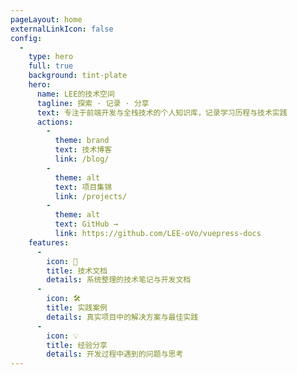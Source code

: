 ```yaml
---
pageLayout: home
externalLinkIcon: false
config:
  -
    type: hero
    full: true
    background: tint-plate
    hero:
      name: LEE的技术空间
      tagline: 探索 · 记录 · 分享
      text: 专注于前端开发与全栈技术的个人知识库，记录学习历程与技术实践
      actions:
        -
          theme: brand
          text: 技术博客
          link: /blog/
        -
          theme: alt
          text: 项目集锦
          link: /projects/
        -
          theme: alt
          text: GitHub →
          link: https://github.com/LEE-oVo/vuepress-docs
    features:
      -
        icon: 📝
        title: 技术文档
        details: 系统整理的技术笔记与开发文档
      -
        icon: 🛠️
        title: 实践案例
        details: 真实项目中的解决方案与最佳实践
      -
        icon: 💡
        title: 经验分享
        details: 开发过程中遇到的问题与思考
---
```

